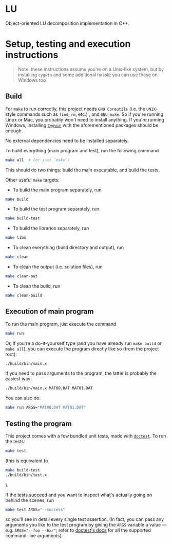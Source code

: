 # LU

Object-oriented LU decomposition implementation in C++.

# Setup, testing and execution instructions

> Note: these instructions assume you're on a Unix-like system, but by installing `cygwin` and some additional hassle you can use these on Windows too.

## Build

For `make` to run correctly, this project needs `GNU Coreutils` (i.e. the `UNIX`-style commands such as `find`, `rm`, etc.) , and `GNU make`. So if you're running Linux or
Mac, you probably won't need to install anything. If you're running Windows, installing [`Cygwin`](https://www.cygwin.com) with the aforementioned packages should be enough.

No external dependencies need to be installed separately.

To build everything (main program and test), run the following command.

```bash
make all  # (or just `make`)
```

This should do two things: build the main executable, and build the tests.

Other useful `make` targets:

- To build the main program separately, run
```bash
make build
```

- To build the test program separately, run
```bash
make build-test
```

- To build the libraries separately, run
```bash
make libs
```

- To clean everything (build directory and output), run
```bash
make clean
```

- To clean the output (i.e. solution files), run
```bash
make clean-out
```

- To clean the build, run
```bash
make clean-build
```



## Execution of main program

To run the main program, just execute the command

```bash
make run
```

Or, if you're a do-it-yourself type (and you have already run `make build` or `make all`), you
can execute the program directly like so (from the project root):

```bash
./build/bin/main.x
```

If you need to pass arguments to the program, the latter is probably the easiest way:

```bash
./build/bin/main.x MAT00.DAT MAT01.DAT
```

You can also do:

```bash
make run ARGS="MAT00.DAT MAT01.DAT"
```





## Testing the program

This project comes with a few bundled unit tests, made with [`doctest`](https://github.com/onqtam/doctest). To run the tests:

```bash
make test
```

(this is equivalent to

```bash
make build-test
./build/bin/test.x
```

).

If the tests succeed and you want to inspect what's actually going on behind the scenes,
run

```bash
make test ARGS="--success"
```

so you'll see in detail every single test assertion. (In fact, you can pass any arguments you
like to the test program by giving the `ARGS` variable a value &mdash; e.g. `ARGS="--foo --bar"`;
refer to [doctest's docs](https://github.com/onqtam/doctest/blob/master/doc/markdown/commandline.md) for all the supported command-line arguments).